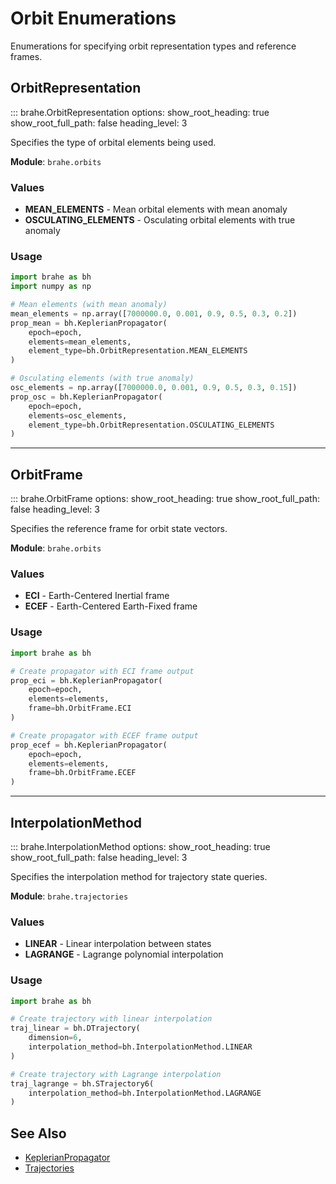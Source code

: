 # Orbit Enumerations

Enumerations for specifying orbit representation types and reference frames.

## OrbitRepresentation

::: brahe.OrbitRepresentation
    options:
      show_root_heading: true
      show_root_full_path: false
      heading_level: 3

Specifies the type of orbital elements being used.

**Module**: `brahe.orbits`

### Values

- **MEAN_ELEMENTS** - Mean orbital elements with mean anomaly
- **OSCULATING_ELEMENTS** - Osculating orbital elements with true anomaly

### Usage

```python
import brahe as bh
import numpy as np

# Mean elements (with mean anomaly)
mean_elements = np.array([7000000.0, 0.001, 0.9, 0.5, 0.3, 0.2])
prop_mean = bh.KeplerianPropagator(
    epoch=epoch,
    elements=mean_elements,
    element_type=bh.OrbitRepresentation.MEAN_ELEMENTS
)

# Osculating elements (with true anomaly)
osc_elements = np.array([7000000.0, 0.001, 0.9, 0.5, 0.3, 0.15])
prop_osc = bh.KeplerianPropagator(
    epoch=epoch,
    elements=osc_elements,
    element_type=bh.OrbitRepresentation.OSCULATING_ELEMENTS
)
```

---

## OrbitFrame

::: brahe.OrbitFrame
    options:
      show_root_heading: true
      show_root_full_path: false
      heading_level: 3

Specifies the reference frame for orbit state vectors.

**Module**: `brahe.orbits`

### Values

- **ECI** - Earth-Centered Inertial frame
- **ECEF** - Earth-Centered Earth-Fixed frame

### Usage

```python
import brahe as bh

# Create propagator with ECI frame output
prop_eci = bh.KeplerianPropagator(
    epoch=epoch,
    elements=elements,
    frame=bh.OrbitFrame.ECI
)

# Create propagator with ECEF frame output
prop_ecef = bh.KeplerianPropagator(
    epoch=epoch,
    elements=elements,
    frame=bh.OrbitFrame.ECEF
)
```

---

## InterpolationMethod

::: brahe.InterpolationMethod
    options:
      show_root_heading: true
      show_root_full_path: false
      heading_level: 3

Specifies the interpolation method for trajectory state queries.

**Module**: `brahe.trajectories`

### Values

- **LINEAR** - Linear interpolation between states
- **LAGRANGE** - Lagrange polynomial interpolation

### Usage

```python
import brahe as bh

# Create trajectory with linear interpolation
traj_linear = bh.DTrajectory(
    dimension=6,
    interpolation_method=bh.InterpolationMethod.LINEAR
)

# Create trajectory with Lagrange interpolation
traj_lagrange = bh.STrajectory6(
    interpolation_method=bh.InterpolationMethod.LAGRANGE
)
```

## See Also

- [KeplerianPropagator](keplerian_propagator.md)
- [Trajectories](../trajectories/index.md)
